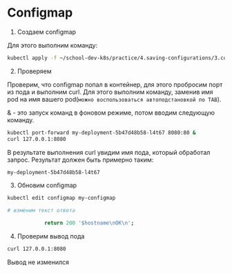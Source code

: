 # Configmap

1) Создаем configmap

Для этого выполним команду:

```bash
kubectl apply -f ~/school-dev-k8s/practice/4.saving-configurations/3.configmap/
```

2) Проверяем

Проверим, что configmap попал в контейнер, для этого пробросим порт из пода и выполним curl.
Для этого выполним команду, заменив имя pod на имя вашего pod(``можно воспользоваться автоподстановкой по TAB``).

& - это запуск команд в фоновом режиме, потом вводим следующую команду. 
```bash
kubectl port-forward my-deployment-5b47d48b58-l4t67 8080:80 &
curl 127.0.0.1:8080
```

В результате выполнения curl увидим имя пода, который обработал запрос. Результат должен быть примерно таким:

```bash
my-deployment-5b47d48b58-l4t67
```

3) Обновим configmap

```bash
kubectl edit configmap my-configmap

# изменим текст ответа

            return 200 '$hostname\nOK\n';
```

4) Проверим вывод пода

```bash
curl 127.0.0.1:8080
```

Вывод не изменился

